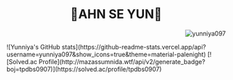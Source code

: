 <div align="center">
    <h1>💜AHN SE YUN💜</h1>
</div>

<p align="right"> <img src="https://hits.seeyoufarm.com/api/count/incr/badge.svg?url=https%3A%2F%2Fgithub.com%2Fyunniya097&count_bg=%23EAD2EF&title_bg=%23AC75C6&icon=&icon_color=%23E7E7E7&title=hits&edge_flat=false" alt="yunniya097" /> </p>

<div> ![Yunniya's GitHub stats](https://github-readme-stats.vercel.app/api?username=yunniya097&show_icons=true&theme=material-palenight) 
[![Solved.ac Profile](http://mazassumnida.wtf/api/v2/generate_badge?boj=tpdbs0907)](https://solved.ac/profile/tpdbs0907) </div>
